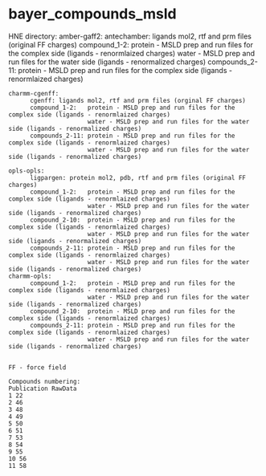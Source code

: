 # bayer_compounds_msld
HNE directory:
    amber-gaff2:
          antechamber: ligands mol2, rtf and prm files (original FF charges)
          compound_1-2:   protein - MSLD prep and run files for the complex side (ligands - renormlaized charges)
                          water - MSLD prep and run files for the water side (ligands - renormalized charges)
          compounds_2-11: protein - MSLD prep and run files for the complex side (ligands - renormlaized charges)
          
    charmm-cgenff:
          cgenff: ligands mol2, rtf and prm files (orginal FF charges)
          compound_1-2:   protein - MSLD prep and run files for the complex side (ligands - renormlaized charges)
                          water - MSLD prep and run files for the water side (ligands - renormalized charges)
          compounds_2-11: protein - MSLD prep and run files for the complex side (ligands - renormlaized charges)
                          water - MSLD prep and run files for the water side (ligands - renormalized charges)

    opls-opls:
          ligpargen: protein mol2, pdb, rtf and prm files (original FF charges)
          compound_1-2:   protein - MSLD prep and run files for the complex side (ligands - renormlaized charges)
                          water - MSLD prep and run files for the water side (ligands - renormalized charges)
          compound_2-10:  protein - MSLD prep and run files for the complex side (ligands - renormlaized charges)
                          water - MSLD prep and run files for the water side (ligands - renormalized charges)
          compounds_2-11: protein - MSLD prep and run files for the complex side (ligands - renormlaized charges)
                          water - MSLD prep and run files for the water side (ligands - renormalized charges)
    charmm-opls:
          compound_1-2:   protein - MSLD prep and run files for the complex side (ligands - renormlaized charges)
                          water - MSLD prep and run files for the water side (ligands - renormalized charges)
          compound_2-10:  protein - MSLD prep and run files for the complex side (ligands - renormlaized charges)
          compounds_2-11: protein - MSLD prep and run files for the complex side (ligands - renormlaized charges)
                          water - MSLD prep and run files for the water side (ligands - renormalized charges)
    
    
    FF - force field

    Compounds numbering:
    Publication RawData
    1 22
    2 46
    3 48
    4 49
    5 50
    6 51
    7 53
    8 54
    9 55
    10 56
    11 58
    
